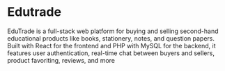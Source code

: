 # Edutrade
EduTrade is a full-stack web platform for buying and selling second-hand educational products like books, stationery, notes, and question papers. Built with React for the frontend and PHP with MySQL for the backend, it features user authentication, real-time chat between buyers and sellers, product favoriting, reviews, and more
